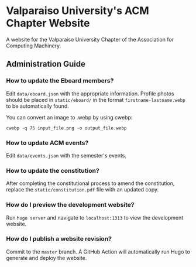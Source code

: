 # Valparaiso University's ACM Chapter Website

A website for the Valparaiso University Chapter of the Association for Computing Machinery.

## Administration Guide

### How to update the Eboard members?

Edit `data/eboard.json` with the appropriate information. Profile photos should be placed in `static/eboard/` in the format `firstname-lastname.webp` to be automatically found.

You can convert an image to .webp by using cwebp:

```
cwebp -q 75 input_file.png -o output_file.webp
```

### How to update ACM events?

Edit `data/events.json` with the semester's events.

### How to update the constitution?

After completing the constitutional process to amend the constitution, replace the `static/constitution.pdf` file with an updated copy.

### How do I preview the development website?

Run `hugo server` and navigate to `localhost:1313` to view the development website.

### How do I publish a website revision?

Commit to the `master` branch. A GitHub Action will automatically run Hugo to generate and deploy the website.

